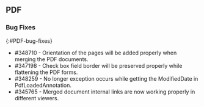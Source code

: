 ## PDF

### Bug Fixes
{:#PDF-bug-fixes}

* \#348710 - Orientation of the pages will be added properly when merging the PDF documents.
* \#347198 - Check box field border will be preserved properly while flattening the PDF forms.
* \#348259 - No longer exception occurs while getting the ModifiedDate in PdfLoadedAnnotation.
* \#345765 - Merged document internal links are now working properly in different viewers.